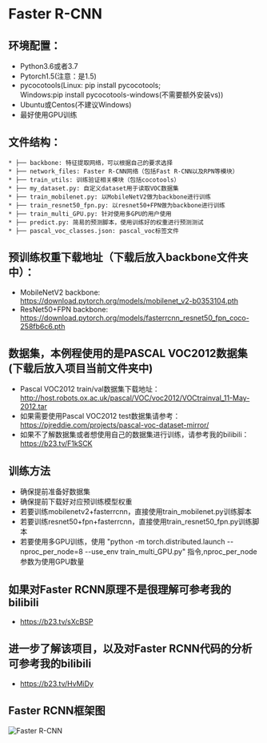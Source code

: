 # Faster R-CNN
## 环境配置：
* Python3.6或者3.7
* Pytorch1.5(注意：是1.5)
* pycocotools(Linux: pip install pycocotools;   
  Windows:pip install pycocotools-windows(不需要额外安装vs))
* Ubuntu或Centos(不建议Windows)
* 最好使用GPU训练

## 文件结构：
```
* ├── backbone: 特征提取网络，可以根据自己的要求选择
* ├── network_files: Faster R-CNN网络（包括Fast R-CNN以及RPN等模块）
* ├── train_utils: 训练验证相关模块（包括cocotools）
* ├── my_dataset.py: 自定义dataset用于读取VOC数据集
* ├── train_mobilenet.py: 以MobileNetV2做为backbone进行训练
* ├── train_resnet50_fpn.py: 以resnet50+FPN做为backbone进行训练
* ├── train_multi_GPU.py: 针对使用多GPU的用户使用
* ├── predict.py: 简易的预测脚本，使用训练好的权重进行预测测试
* ├── pascal_voc_classes.json: pascal_voc标签文件
```

## 预训练权重下载地址（下载后放入backbone文件夹中）：
* MobileNetV2 backbone: https://download.pytorch.org/models/mobilenet_v2-b0353104.pth
* ResNet50+FPN backbone: https://download.pytorch.org/models/fasterrcnn_resnet50_fpn_coco-258fb6c6.pth
 
 
## 数据集，本例程使用的是PASCAL VOC2012数据集(下载后放入项目当前文件夹中)
* Pascal VOC2012 train/val数据集下载地址：http://host.robots.ox.ac.uk/pascal/VOC/voc2012/VOCtrainval_11-May-2012.tar
* 如果需要使用Pascal VOC2012 test数据集请参考：https://pjreddie.com/projects/pascal-voc-dataset-mirror/
* 如果不了解数据集或者想使用自己的数据集进行训练，请参考我的bilibili：https://b23.tv/F1kSCK


## 训练方法
* 确保提前准备好数据集
* 确保提前下载好对应预训练模型权重
* 若要训练mobilenetv2+fasterrcnn，直接使用train_mobilenet.py训练脚本
* 若要训练resnet50+fpn+fasterrcnn，直接使用train_resnet50_fpn.py训练脚本
* 若要使用多GPU训练，使用 "python -m torch.distributed.launch --nproc_per_node=8 --use_env train_multi_GPU.py" 指令,nproc_per_node参数为使用GPU数量

## 如果对Faster RCNN原理不是很理解可参考我的bilibili
* https://b23.tv/sXcBSP

## 进一步了解该项目，以及对Faster RCNN代码的分析可参考我的bilibili
* https://b23.tv/HvMiDy


## Faster RCNN框架图
![Faster R-CNN](https://github.com/WZMIAOMIAO/deep-learning-for-image-processing/raw/master/pytorch_object_detection/faster_rcnn/fasterRCNN.png) 